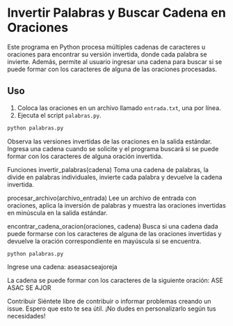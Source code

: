 # Invertir Palabras y Buscar Cadena en Oraciones

Este programa en Python procesa múltiples cadenas de caracteres u oraciones para encontrar su versión invertida, donde cada palabra se invierte. Además, permite al usuario ingresar una cadena para buscar si se puede formar con los caracteres de alguna de las oraciones procesadas.

## Uso

1. Coloca las oraciones en un archivo llamado `entrada.txt`, una por línea.
2. Ejecuta el script `palabras.py`.

```bash
python palabras.py
```
Observa las versiones invertidas de las oraciones en la salida estándar.
Ingresa una cadena cuando se solicite y el programa buscará si se puede formar con los caracteres de alguna oración invertida.

Funciones
invertir_palabras(cadena)
Toma una cadena de palabras, la divide en palabras individuales, invierte cada palabra y devuelve la cadena invertida.

procesar_archivo(archivo_entrada)
Lee un archivo de entrada con oraciones, aplica la inversión de palabras y muestra las oraciones invertidas en minúscula en la salida estándar.

encontrar_cadena_oracion(oraciones, cadena)
Busca si una cadena dada puede formarse con los caracteres de alguna de las oraciones invertidas y devuelve la oración correspondiente en mayúscula si se encuentra.
```
python palabras.py
```

Ingrese una cadena: aseasacseajoreja

La cadena se puede formar con los caracteres de la siguiente oración:
ASE ASAC SE AJOR


Contribuir
Siéntete libre de contribuir o informar problemas creando un issue.
Espero que esto te sea útil. ¡No dudes en personalizarlo según tus necesidades!
